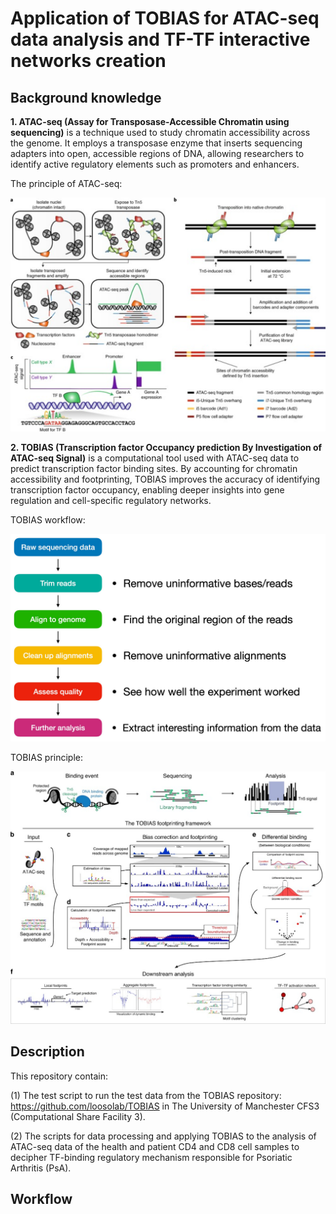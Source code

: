 # Application of TOBIAS for ATAC-seq data analysis and TF-TF interactive networks creation

## Background knowledge

**1. ATAC-seq (Assay for Transposase-Accessible Chromatin using sequencing)** is a technique used to study chromatin accessibility across the genome. It employs a transposase enzyme that inserts sequencing adapters into open, accessible regions of DNA, allowing researchers to identify active regulatory elements such as promoters and enhancers. 

The principle of ATAC-seq:

![ATAC-seq principle](ATAC-seq_principle.svg)

**2. TOBIAS (Transcription factor Occupancy prediction By Investigation of ATAC-seq Signal)** is a computational tool used with ATAC-seq data to predict transcription factor binding sites. By accounting for chromatin accessibility and footprinting, TOBIAS improves the accuracy of identifying transcription factor occupancy, enabling deeper insights into gene regulation and cell-specific regulatory networks.

TOBIAS workflow: 

![TOBIAS workflow](figures/TOBIAS_workflow.svg)

TOBIAS principle:

![TOBIAS principle](figures/TOBIAS_principle.svg)

## Description
This repository contain:

(1) The test script to run the test data from the TOBIAS repository: https://github.com/loosolab/TOBIAS in The University of Manchester CFS3 (Computational Share Facility 3). 

(2) The scripts for data processing and applying TOBIAS to the analysis of ATAC-seq data of the health and patient CD4 and CD8 cell samples to decipher TF-binding regulatory mechanism responsible for Psoriatic Arthritis (PsA).

## Workflow
